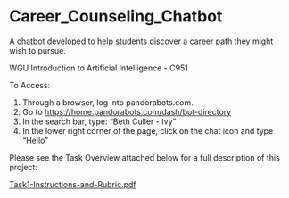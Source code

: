 # Career_Counseling_Chatbot
A chatbot developed to help students discover a career path they might wish to pursue. 

WGU Introduction to Artificial Intelligence - C951

To Access:

1. Through a browser, log into pandorabots.com.
2. Go to https://home.pandorabots.com/dash/bot-directory
3. In the search bar, type: “Beth Culler - Ivy”
4. In the lower right corner of the page, click on the chat icon and type “Hello”

Please see the Task Overview attached below for a full description of this project:

[Task1-Instructions-and-Rubric.pdf](https://github.com/bculler17/Career_Counseling_Chatbot/files/7790788/Task1-Instructions-and-Rubric.pdf)

